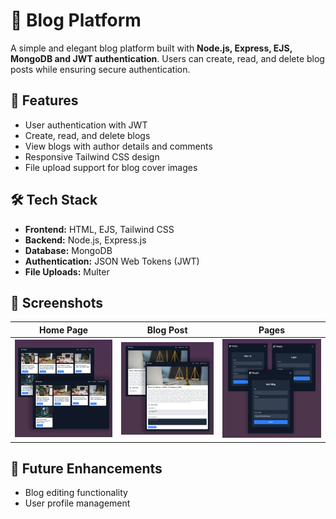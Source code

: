 # 📝 Blog Platform

A simple and elegant blog platform built with **Node.js, Express, EJS, MongoDB and JWT authentication**. Users can create, read, and delete blog posts while ensuring secure authentication.

## 🚀 Features

- User authentication with JWT
- Create, read, and delete blogs
- View blogs with author details and comments
- Responsive Tailwind CSS design
- File upload support for blog cover images

## 🛠 Tech Stack

- **Frontend:** HTML, EJS, Tailwind CSS
- **Backend:** Node.js, Express.js
- **Database:** MongoDB
- **Authentication:** JSON Web Tokens (JWT)
- **File Uploads:** Multer

## 📸 Screenshots

| Home Page                         | Blog Post                          | Pages                           |
| --------------------------------- | ---------------------------------- | ------------------------------- |
| ![Homepage](screenshots/home.png) | ![Blog Post](screenshots/blog.png) | ![Pages](screenshots/pages.png) |

## 🚧 Future Enhancements

- Blog editing functionality
- User profile management
